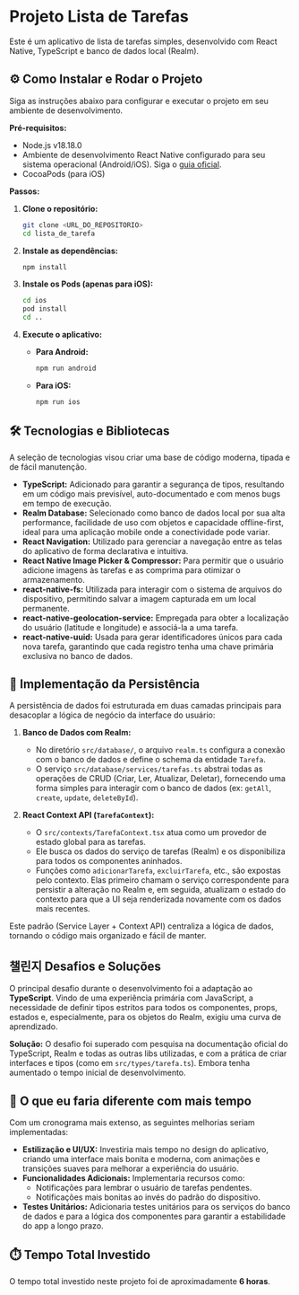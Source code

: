 # Projeto Lista de Tarefas

Este é um aplicativo de lista de tarefas simples, desenvolvido com React Native, TypeScript e banco de dados local (Realm).

## ⚙️ Como Instalar e Rodar o Projeto

Siga as instruções abaixo para configurar e executar o projeto em seu ambiente de desenvolvimento.

**Pré-requisitos:**
*   Node.js v18.18.0
*   Ambiente de desenvolvimento React Native configurado para seu sistema operacional (Android/iOS). Siga o [guia oficial](https://reactnative.dev/docs/environment-setup).
*   CocoaPods (para iOS)

**Passos:**

1.  **Clone o repositório:**
    ```bash
    git clone <URL_DO_REPOSITORIO>
    cd lista_de_tarefa
    ```

2.  **Instale as dependências:**
    ```bash
    npm install
    ```

3.  **Instale os Pods (apenas para iOS):**
    ```bash
    cd ios
    pod install
    cd ..
    ```

4.  **Execute o aplicativo:**

    *   **Para Android:**
        ```bash
        npm run android
        ```

    *   **Para iOS:**
        ```bash
        npm run ios
        ```

## 🛠️ Tecnologias e Bibliotecas

A seleção de tecnologias visou criar uma base de código moderna, tipada e de fácil manutenção.

*   **TypeScript:** Adicionado para garantir a segurança de tipos, resultando em um código mais previsível, auto-documentado e com menos bugs em tempo de execução.
*   **Realm Database:** Selecionado como banco de dados local por sua alta performance, facilidade de uso com objetos e capacidade offline-first, ideal para uma aplicação mobile onde a conectividade pode variar.
*   **React Navigation:** Utilizado para gerenciar a navegação entre as telas do aplicativo de forma declarativa e intuitiva.
*   **React Native Image Picker & Compressor:** Para permitir que o usuário adicione imagens às tarefas e as comprima para otimizar o armazenamento.
*   **react-native-fs:** Utilizada para interagir com o sistema de arquivos do dispositivo, permitindo salvar a imagem capturada em um local permanente.
*   **react-native-geolocation-service:** Empregada para obter a localização do usuário (latitude e longitude) e associá-la a uma tarefa.
*   **react-native-uuid:** Usada para gerar identificadores únicos para cada nova tarefa, garantindo que cada registro tenha uma chave primária exclusiva no banco de dados.

## 💾 Implementação da Persistência

A persistência de dados foi estruturada em duas camadas principais para desacoplar a lógica de negócio da interface do usuário:

1.  **Banco de Dados com Realm:**
    *   No diretório `src/database/`, o arquivo `realm.ts` configura a conexão com o banco de dados e define o schema da entidade `Tarefa`.
    *   O serviço `src/database/services/tarefas.ts` abstrai todas as operações de CRUD (Criar, Ler, Atualizar, Deletar), fornecendo uma forma simples para interagir com o banco de dados (ex: `getAll`, `create`, `update`, `deleteById`).

2.  **React Context API (`TarefaContext`):**
    *   O `src/contexts/TarefaContext.tsx` atua como um provedor de estado global para as tarefas.
    *   Ele busca os dados do serviço de tarefas (Realm) e os disponibiliza para todos os componentes aninhados.
    *   Funções como `adicionarTarefa`, `excluirTarefa`, etc., são expostas pelo contexto. Elas primeiro chamam o serviço correspondente para persistir a alteração no Realm e, em seguida, atualizam o estado do contexto para que a UI seja renderizada novamente com os dados mais recentes.

Este padrão (Service Layer + Context API) centraliza a lógica de dados, tornando o código mais organizado e fácil de manter.

## 챌린지 Desafios e Soluções

O principal desafio durante o desenvolvimento foi a adaptação ao **TypeScript**. Vindo de uma experiência primária com JavaScript, a necessidade de definir tipos estritos para todos os componentes, props, estados e, especialmente, para os objetos do Realm, exigiu uma curva de aprendizado.

**Solução:** O desafio foi superado com pesquisa na documentação oficial do TypeScript, Realm e todas as outras libs utilizadas, e com a prática de criar interfaces e tipos (como em `src/types/tarefa.ts`). Embora tenha aumentado o tempo inicial de desenvolvimento.

## 🔮 O que eu faria diferente com mais tempo

Com um cronograma mais extenso, as seguintes melhorias seriam implementadas:

*   **Estilização e UI/UX:** Investiria mais tempo no design do aplicativo, criando uma interface mais bonita e moderna, com animações e transições suaves para melhorar a experiência do usuário.
*   **Funcionalidades Adicionais:** Implementaria recursos como:
    *   Notificações para lembrar o usuário de tarefas pendentes.
    *   Notificações mais bonitas ao invés do padrão do dispositivo.
*   **Testes Unitários:** Adicionaria testes unitários para os serviços do banco de dados e para a lógica dos componentes para garantir a estabilidade do app a longo prazo.

## ⏱️ Tempo Total Investido

O tempo total investido neste projeto foi de aproximadamente **6 horas**.